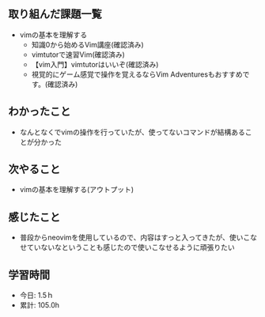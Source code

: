 ## 取り組んだ課題一覧
- vimの基本を理解する
  - 知識0から始めるVim講座(確認済み)
  - vimtutorで速習Vim(確認済み)
  - 【vim入門】vimtutorはいいぞ(確認済み)
  - 視覚的にゲーム感覚で操作を覚えるならVim Adventuresもおすすめです。(確認済み)

## わかったこと
- なんとなくでvimの操作を行っていたが、使ってないコマンドが結構あることが分かった
 
## 次やること
- vimの基本を理解する(アウトプット)

## 感じたこと
- 普段からneovimを使用しているので、内容はすっと入ってきたが、使いこなせていないなということも感じたので使いこなせるように頑張りたい

## 学習時間
- 今日: 1.5ｈ
- 累計: 105.0h
